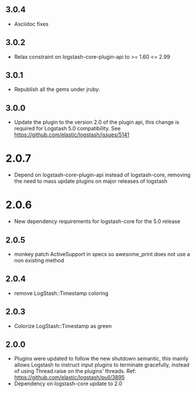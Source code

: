 ## 3.0.4
  - Asciidoc fixes
  
## 3.0.2
  - Relax constraint on logstash-core-plugin-api to >= 1.60 <= 2.99

## 3.0.1
  - Republish all the gems under jruby.
## 3.0.0
  - Update the plugin to the version 2.0 of the plugin api, this change is required for Logstash 5.0 compatibility. See https://github.com/elastic/logstash/issues/5141
# 2.0.7
  - Depend on logstash-core-plugin-api instead of logstash-core, removing the need to mass update plugins on major releases of logstash
# 2.0.6
  - New dependency requirements for logstash-core for the 5.0 release
## 2.0.5
 - monkey patch ActiveSupport in specs so awesome_print does not use a non existing method
## 2.0.4
 - remove LogStash::Timestamp coloring
## 2.0.3
 - Colorize LogStash::Timestamp as green
## 2.0.0
 - Plugins were updated to follow the new shutdown semantic, this mainly allows Logstash to instruct input plugins to terminate gracefully,
   instead of using Thread.raise on the plugins' threads. Ref: https://github.com/elastic/logstash/pull/3895
 - Dependency on logstash-core update to 2.0

